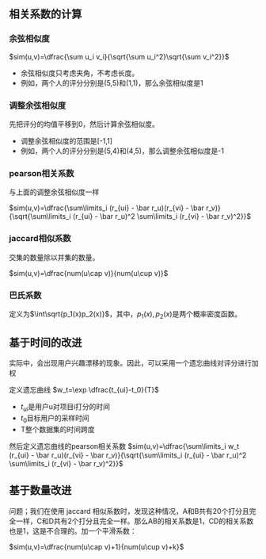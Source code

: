 ## 相关系数的计算
### 余弦相似度
$sim(u,v)=\dfrac{\sum u_i v_i}{\sqrt{\sum u_i^2}\sqrt{\sum v_i^2}}$

- 余弦相似度只考虑夹角，不考虑长度。  
- 例如，两个人的评分分别是(5,5)和(1,1)，那么余弦相似度是1

### 调整余弦相似度
先把评分的均值平移到0，然后计算余弦相似度。
- 调整余弦相似度的范围是[-1,1]
- 例如，两个人的评分分别是(5,4)和(4,5)，那么调整余弦相似度是-1


### pearson相关系数
与上面的调整余弦相似度一样

$sim(u,v)=\dfrac{\sum\limits_i (r_{ui} - \bar r_u)(r_{vi} - \bar r_v)}{\sqrt{\sum\limits_i (r_{ui} - \bar r_u)^2 \sum\limits_i (r_{vi} - \bar r_v)^2}}$

### jaccard相似系数
交集的数量除以并集的数量。


$sim(u,v)=\dfrac{num(u\cap v)}{num(u\cup v)}$


### 巴氏系数
定义为$\int\sqrt{p_1(x)p_2(x)}$，其中，$p_1(x),p_2(x)$是两个概率密度函数。

## 基于时间的改进
实际中，会出现用户兴趣漂移的现象。因此，可以采用一个遗忘曲线对评分进行加权

定义遗忘曲线 $w_t=\exp \dfrac{t_{ui}-t_0}{T}$  
- $t_{ui}$是用户u对项目i打分的时间
- $t_0$目标用户的采样时间
- T整个数据集的时间跨度

然后定义遗忘曲线的pearson相关系数 $sim(u,v)=\dfrac{\sum\limits_i w_t (r_{ui} - \bar r_u)(r_{vi} - \bar r_v)}{\sqrt{\sum\limits_i (r_{ui} - \bar r_u)^2 \sum\limits_i (r_{vi} - \bar r_v)^2}}$  

## 基于数量改进
问题；我们在使用 jaccard 相似系数时，发现这种情况，A和B共有20个打分且完全一样，C和D共有2个打分且完全一样。那么AB的相关系数是1，CD的相关系数也是1，这是不合理的。加一个平滑系数：

$sim(u,v)=\dfrac{num(u\cap v)+1}{num(u\cup v)+k}$
